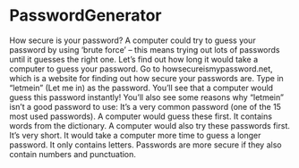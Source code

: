 # PasswordGenerator
How secure is your password? A computer could try to guess your password by using ‘brute force’ – this means trying out lots of passwords until it guesses the right one.  Let’s find out how long it would take a computer to guess your password. Go to howsecureismypassword.net, which is a website for finding out how secure your passwords are. Type in “letmein” (Let me in) as the password. You’ll see that a computer would guess this password instantly! You’ll also see some reasons why “letmein” isn’t a good password to use:  It’s a very common password (one of the 15 most used passwords). A computer would guess these first.  It contains words from the dictionary. A computer would also try these passwords first.  It’s very short. It would take a computer more time to guess a longer password.  It only contains letters. Passwords are more secure if they also contain numbers and punctuation. 
